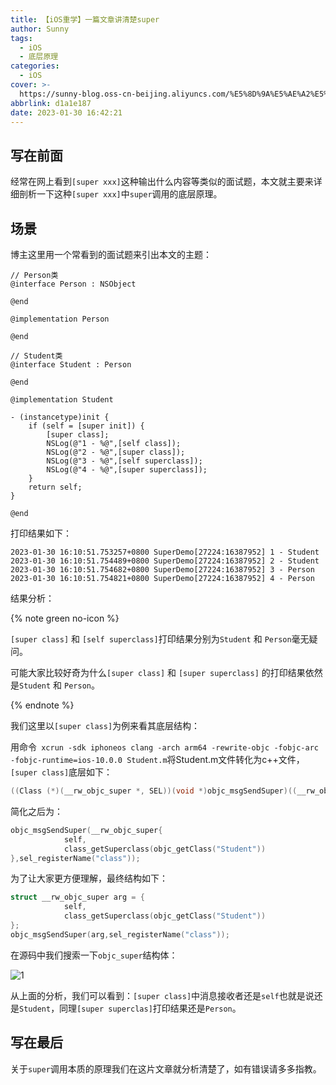 ```yaml
---
title: 【iOS重学】一篇文章讲清楚super
author: Sunny
tags:
  - iOS
  - 底层原理
categories:
  - iOS
cover: >-
  https://sunny-blog.oss-cn-beijing.aliyuncs.com/%E5%8D%9A%E5%AE%A2%E5%B0%81%E9%9D%A2%E5%9B%BE%E6%96%87%E4%BB%B6/cover82.jpg
abbrlink: d1a1e187
date: 2023-01-30 16:42:21
---
```


## 写在前面

经常在网上看到`[super xxx]`这种输出什么内容等类似的面试题，本文就主要来详细剖析一下这种`[super xxx]`中`super`调用的底层原理。

## 场景

博主这里用一个常看到的面试题来引出本文的主题：

```objc
// Person类
@interface Person : NSObject

@end
  
@implementation Person

@end

// Student类
@interface Student : Person

@end

@implementation Student

- (instancetype)init {
    if (self = [super init]) {
        [super class];
        NSLog(@"1 - %@",[self class]);
        NSLog(@"2 - %@",[super class]);
        NSLog(@"3 - %@",[self superclass]);
        NSLog(@"4 - %@",[super superclass]);
    }
    return self;
}

@end
```

打印结果如下：

```objc
2023-01-30 16:10:51.753257+0800 SuperDemo[27224:16387952] 1 - Student
2023-01-30 16:10:51.754489+0800 SuperDemo[27224:16387952] 2 - Student
2023-01-30 16:10:51.754682+0800 SuperDemo[27224:16387952] 3 - Person
2023-01-30 16:10:51.754821+0800 SuperDemo[27224:16387952] 4 - Person
```

结果分析：

{% note green no-icon %}

`[super class]` 和 `[self superclass]`打印结果分别为`Student` 和 `Person`毫无疑问。

可能大家比较好奇为什么`[super class]` 和 `[super superclass]` 的打印结果依然是`Student` 和 `Person`。

{% endnote %}

我们这里以`[super class]`为例来看其底层结构：

用命令` xcrun -sdk iphoneos clang -arch arm64 -rewrite-objc -fobjc-arc -fobjc-runtime=ios-10.0.0 Student.m`将Student.m文件转化为c++文件，`[super class]`底层如下：

```c++
((Class (*)(__rw_objc_super *, SEL))(void *)objc_msgSendSuper)((__rw_objc_super){(id)self, (id)class_getSuperclass(objc_getClass("Student"))}, sel_registerName("class"));
```

简化之后为：

```c++
objc_msgSendSuper(__rw_objc_super{
			self,
			class_getSuperclass(objc_getClass("Student"))
},sel_registerName("class"));
```

为了让大家更方便理解，最终结构如下：

```c++
struct __rw_objc_super arg = {
			self,
			class_getSuperclass(objc_getClass("Student"))
};
objc_msgSendSuper(arg,sel_registerName("class"));
```

在源码中我们搜索一下`objc_super`结构体：

![1](https://sunny-blog.oss-cn-beijing.aliyuncs.com/2023/01/30/1.png)

从上面的分析，我们可以看到：`[super class]`中消息接收者还是`self`也就是说还是`Student`，同理`[super superclas]`打印结果还是`Person`。

## 写在最后

关于`super`调用本质的原理我们在这片文章就分析清楚了，如有错误请多多指教。



















































